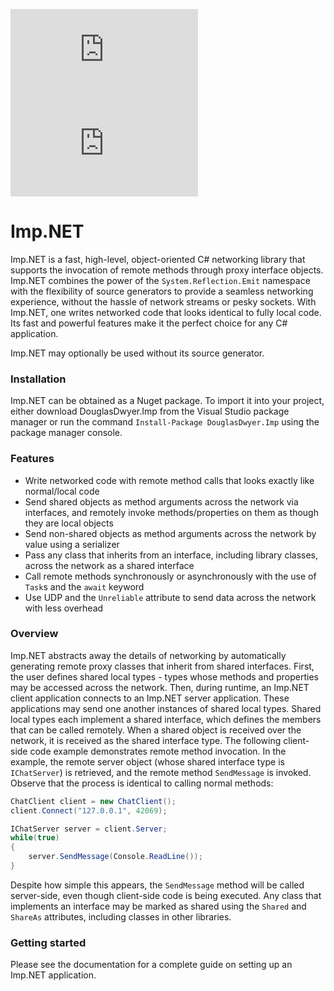 [![Nuget](https://img.shields.io/nuget/v/DouglasDwyer.Imp)](https://www.nuget.org/packages/DouglasDwyer.Imp)
[![Downloads](https://img.shields.io/nuget/dt/DouglasDwyer.Imp)](https://www.nuget.org/packages/DouglasDwyer.Imp)

# Imp.NET
Imp.NET is a fast, high-level, object-oriented C# networking library that supports the invocation of remote methods through proxy interface objects. Imp.NET combines the power of the `System.Reflection.Emit` namespace with the flexibility of source generators to provide a seamless networking experience, without the hassle of network streams or pesky sockets. With Imp.NET, one writes networked code that looks identical to fully local code. Its fast and powerful features make it the perfect choice for any C# application.

Imp.NET may optionally be used without its source generator.

### Installation

Imp.NET can be obtained as a Nuget package. To import it into your project, either download DouglasDwyer.Imp from the Visual Studio package manager or run the command `Install-Package DouglasDwyer.Imp` using the package manager console.

### Features

- Write networked code with remote method calls that looks exactly like normal/local code
- Send shared objects as method arguments across the network via interfaces, and remotely invoke methods/properties on them as though they are local objects
- Send non-shared objects as method arguments across the network by value using a serializer
- Pass any class that inherits from an interface, including library classes, across the network as a shared interface
- Call remote methods synchronously or asynchronously with the use of `Task`s and the `await` keyword
- Use UDP and the `Unreliable` attribute to send data across the network with less overhead

### Overview

Imp.NET abstracts away the details of networking by automatically generating remote proxy classes that inherit from shared interfaces. First, the user defines shared local types - types whose methods and properties may be accessed across the network. Then, during runtime, an Imp.NET client application connects to an Imp.NET server application. These applications may send one another instances of shared local types. Shared local types each implement a shared interface, which defines the members that can be called remotely. When a shared object is received over the network, it is received as the shared interface type. The following client-side code example demonstrates remote method invocation. In the example, the remote server object (whose shared interface type is `IChatServer`) is retrieved, and the remote method `SendMessage` is invoked. Observe that the process is identical to calling normal methods:
```csharp
ChatClient client = new ChatClient();
client.Connect("127.0.0.1", 42069);

IChatServer server = client.Server;
while(true)
{
    server.SendMessage(Console.ReadLine());
}
```
Despite how simple this appears, the `SendMessage` method will be called server-side, even though client-side code is being executed. Any class that implements an interface may be marked as shared using the `Shared` and `ShareAs` attributes, including classes in other libraries.

### Getting started

Please see the documentation for a complete guide on setting up an Imp.NET application.
